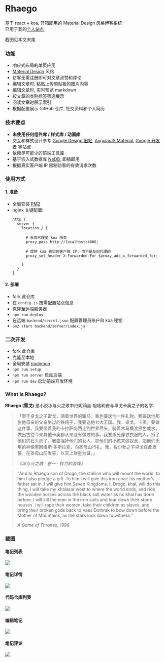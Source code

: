 # Rhaego

基于 react + koa, 开箱即用的 Material Design 风格博客系统  
已用于我的[个人站点](https://youknowznm.com)

截图见本文末尾

### 功能

- 响应式布局的单页应用
- [Material Design](https://material.io/) 风格
- 访客无需注册即可对文章点赞和评论
- 编辑文章时, 粘贴上传剪贴板的图片内容
- 编辑文章时, 实时预览 markdown 
- 按文章的类别标签筛选展示
- 阅读文章时展示索引
- 根据配置展示 GitHub 仓库, 社交资料和个人简历

### 技术要点

- **未使用任何组件库 / 样式库 / 动画库**
- 交互和样式设计参考 [Google Design 旧站](https://web.archive.org/web/20170516175305/https://design.google.com), [AngularJS Material](https://material.angularjs.org/latest/), [Google 开发者](https://developer.chrome.com/) 等站点
- 依赖尽可能少的前端工具库
- 基于嵌入式数据库 [NeDB](https://github.com/louischatriot/nedb), 即插即用
- 根据真实客户端 IP 限制访客的有效请求次数

### 使用方式

#### 1. 准备

- 全局安装 [PM2](https://www.npmjs.com/package/pm2)
- nginx 关键配置:
  ```nginx
  http {
    server {
      location / {
  
        # 反向代理至 koa 服务
        proxy_pass http://localhost:4000;
   
        # 提供 koa 真实的客户端 IP, 而不是反向代理的
        proxy_set_header X-Forwarded-For $proxy_add_x_forwarded_for;
  
      }
    }
  }
  ```

#### 2. 部署

- fork 此仓库
- 在 `config.js` 按需配置站点信息
- 克隆至远端服务器
- `npm run deploy`
- 在远端 `backend/secret.json` 配置管理员账户和 koa 秘钥
- `pm2 start backend/server/index.js`

### 二次开发

- fork 此仓库
- 克隆至本地
- 全局安装 [nodemon](https://www.npmjs.com/package/nodemon)
- `npm run setup`
- `npm run server` 启动后端
- `npm run dev` 启动前端开发环境

### What is Rhaego?

**Rhaego (雷戈)** 是小说冰与火之歌中丹妮莉丝·坦格利安与卓戈卡奥之子的名字.

> 「至于卓戈之子雷戈，骑着世界的骏马，我也要送他一件礼物。我要送他那张他母亲的父亲坐过的铁椅子，我要送他七大王国。我，卓戈，卡奥，要做这件事。我要带着我的卡拉萨向西走到世界尽头，骑着木马横渡黑色咸水，做出古往今来其他卡奥都从来没有做过的事。我要杀死穿铁衣服的人，拆了他们的石头房子。我要强奸他们的女人，抓他们的小孩来做奴隶，把他们无用的神像带回维斯·多斯拉克，向圣母山行礼。我，拔尔勃之子卓戈在此发誓，在圣母山前发誓，以天上群星为证。」  
> 
> _《冰与火之歌 · 卷一 · 权力的游戏》_

> "And to Rhaego son of Drogo, the stallion who will mount the world, to him I also pledge a gift. To him I will give this iron chair his mother's father sat in. I will give him Seven Kingdoms. I, Drogo, khal, will do this thing. I will take my khalasar west to where the world ends, and ride the wooden horses across the black salt water as no khal has done before. I will kill the men in the iron suits and tear down their stone houses. I will rape their women, take their children as slaves, and bring their broken gods back to Vaes Dothrak to bow down before the Mother of Mountains, as the stars look down to witness."
> 
> _A Game of Thrones, 1996_

### 截图

#### 笔记列表

![](https://youknowznm.github.io/demos/images/rhaego/1-articles.png)

#### 笔记详情

![](https://youknowznm.github.io/demos/images/rhaego/2-article.png)

#### 代码仓库列表

![](https://youknowznm.github.io/demos/images/rhaego/3-repos.png)

#### 编辑笔记

![](https://youknowznm.github.io/demos/images/rhaego/4-edit.png)

#### 笔记评论

![](https://youknowznm.github.io/demos/images/rhaego/5-comment.png)
